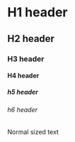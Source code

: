 # H1 header
## H2 header
### H3 header
#### H4 header
##### h5 header
###### h6 header
Normal sized text

